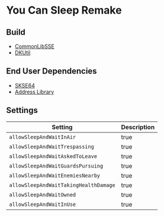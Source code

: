 # You Can Sleep Remake

## Build
* [CommonLibSSE](https://github.com/Ryan-rsm-McKenzie/CommonLibSSE)
* [DKUtil](https://github.com/gottyduke/DKUtil)

## End User Dependencies
* [SKSE64](https://skse.silverlock.org/)
* [Address Library](https://www.nexusmods.com/skyrimspecialedition/mods/32444)

## Settings
Setting  |Description
--- | ---
`allowSleepAndWaitInAir` | true
`allowSleepAndWaitTrespassing` | true
`allowSleepAndWaitAskedToLeave` | true
`allowSleepAndWaitGuardsPursuing` | true
`allowSleepAndWaitEnemiesNearby` | true
`allowSleepAndWaitTakingHealthDamage` | true
`allowSleepAndWaitOwned` | true
`allowSleepAndWaitInUse` | true
